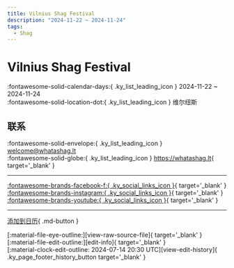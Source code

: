 ```yaml
---
title: Vilnius Shag Festival
description: "2024-11-22 ~ 2024-11-24"
tags:
  - Shag
---
```


# Vilnius Shag Festival 

:fontawesome-solid-calendar-days:{ .ky_list_leading_icon } 2024-11-22 ~ 2024-11-24  
:fontawesome-solid-location-dot:{ .ky_list_leading_icon } 维尔纽斯  

## 联系

:fontawesome-solid-envelope:{ .ky_list_leading_icon } <welcome@whatashag.lt>  
:fontawesome-solid-globe:{ .ky_list_leading_icon } <https://whatashag.lt>{ target='_blank' }  

---

 [:fontawesome-brands-facebook-f:{ .ky_social_links_icon }](https://www.facebook.com/whatashag){ target='_blank' } [:fontawesome-brands-instagram:{ .ky_social_links_icon }](https://instagram.com/whatashag){ target='_blank' } [:fontawesome-brands-youtube:{ .ky_social_links_icon }](https://youtube.com/@whatashag){ target='_blank' }

---

[添加到日历](https://swing.news/ics/zh-Hans/2024/lt/vilnius-shag-festival-2024.ics){ .md-button }

<div class="ky_page_footer" markdown>
<div class="ky_page_footer_trailing" markdown="span">
[:material-file-eye-outline:][view-raw-source-file]{ target='_blank' }
[:material-file-edit-outline:][edit-info]{ target='_blank' }
</div>
<div class="ky_page_footer_leading" markdown="span">
[:material-clock-edit-outline: 2024-07-14 20:30 UTC][view-edit-history]{ .ky_page_footer_history_button target='_blank' }
</div>
</div>

[view-raw-source-file]: https://github.com/swingdance/events/blob/main/2024/lt/vilnius-shag-festival-2024.json "查看原始源文件"
[edit-info]: https://github.com/swingdance/events/issues/new?assignees=&labels=update+event&projects=&template=03-update_entity.yml&title=%5B2024%2Flt%5D%20Vilnius%20Shag%20Festival&region=lt&year=2024&id=vilnius-shag-festival-2024&name=Vilnius%20Shag%20Festival&org_id= "编辑信息"

[view-edit-history]: https://github.com/swingdance/events/commits/main/2024/lt/vilnius-shag-festival-2024.json "查看编辑历史"
